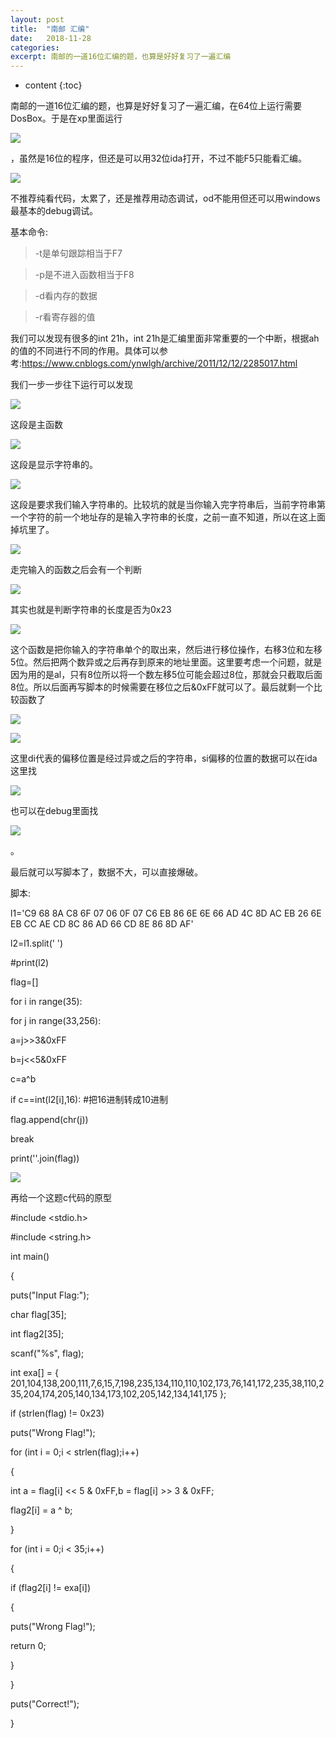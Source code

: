 ```yaml
---
layout: post
title:  "南邮 汇编"
date:   2018-11-28
categories: 
excerpt: 南邮的一道16位汇编的题，也算是好好复习了一遍汇编
---
```


* content
{:toc}



南邮的一道16位汇编的题，也算是好好复习了一遍汇编，在64位上运行需要DosBox。于是在xp里面运行

![](media/62553b72b649129946a93bf07083404d.png)

，虽然是16位的程序，但还是可以用32位ida打开，不过不能F5只能看汇编。

![](media/cd471c81f46e41d834741f4bb29ae3db.png)

不推荐纯看代码，太累了，还是推荐用动态调试，od不能用但还可以用windows最基本的debug调试。

基本命令:

>   \-t是单句跟踪相当于F7

>   \-p是不进入函数相当于F8

>   \-d看内存的数据

>   \-r看寄存器的值

我们可以发现有很多的int 21h，int
21h是汇编里面非常重要的一个中断，根据ah的值的不同进行不同的作用。具体可以参考:<https://www.cnblogs.com/ynwlgh/archive/2011/12/12/2285017.html>

我们一步一步往下运行可以发现

![](media/e04d99334de73ab6d80b3e83bfa37f36.png)

这段是主函数

![](media/df936de7bf22eab273420c8213c11981.png)

这段是显示字符串的。

![](media/b4e1bc61cb06ee5cbdd8b102147e8b3b.png)

这段是要求我们输入字符串的。比较坑的就是当你输入完字符串后，当前字符串第一个字符的前一个地址存的是输入字符串的长度，之前一直不知道，所以在这上面掉坑里了。

![](media/df3f68afe2a5908633fbcc1d1032dfb6.png)

走完输入的函数之后会有一个判断

![](media/45d44c667d51794c60006ecc7013f0f7.png)

其实也就是判断字符串的长度是否为0x23

![](media/fae58712843693e54222dcea1a2aae8c.png)

这个函数是把你输入的字符串单个的取出来，然后进行移位操作，右移3位和左移5位。然后把两个数异或之后再存到原来的地址里面。这里要考虑一个问题，就是因为用的是al，只有8位所以将一个数左移5位可能会超过8位，那就会只截取后面8位。所以后面再写脚本的时候需要在移位之后&0xFF就可以了。最后就剩一个比较函数了

![](media/62df371eeb12e11611e67cc7d900e042.png)

![](media/49624c2e63c78f92fb2b88abab3546e6.png)

这里di代表的偏移位置是经过异或之后的字符串，si偏移的位置的数据可以在ida这里找

![](media/3214994971cf06d294f4b91393b3d69b.png)

也可以在debug里面找

![](media/e1c7c1e347331453ae4b829c0341437d.png)

。

最后就可以写脚本了，数据不大，可以直接爆破。

脚本:

l1='C9 68 8A C8 6F 07 06 0F 07 C6 EB 86 6E 6E 66 AD 4C 8D AC EB 26 6E EB CC AE
CD 8C 86 AD 66 CD 8E 86 8D AF'

l2=l1.split(' ')

\#print(l2)

flag=[]

for i in range(35):

for j in range(33,256):

a=j\>\>3&0xFF

b=j\<\<5&0xFF

c=a\^b

if c==int(l2[i],16): \#把16进制转成10进制

flag.append(chr(j))

break

print(''.join(flag))

![](media/7f83d892dcf52ea798697c02c2e161e2.png)

再给一个这题c代码的原型

\#include \<stdio.h\>

\#include \<string.h\>

int main()

{

puts("Input Flag:");

char flag[35];

int flag2[35];

scanf("%s", flag);

int exa[] = {
201,104,138,200,111,7,6,15,7,198,235,134,110,110,102,173,76,141,172,235,38,110,235,204,174,205,140,134,173,102,205,142,134,141,175
};

if (strlen(flag) != 0x23)

puts("Wrong Flag!");

for (int i = 0;i \< strlen(flag);i++)

{

int a = flag[i] \<\< 5 & 0xFF,b = flag[i] \>\> 3 & 0xFF;

flag2[i] = a \^ b;

}

for (int i = 0;i \< 35;i++)

{

if (flag2[i] != exa[i])

{

puts("Wrong Flag!");

return 0;

}

}

puts("Correct!");

}
